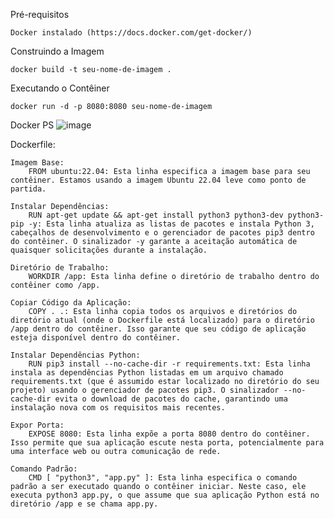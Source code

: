 Pré-requisitos

    Docker instalado (https://docs.docker.com/get-docker/)

Construindo a Imagem

    docker build -t seu-nome-de-imagem .

Executando o Contêiner

    docker run -d -p 8080:8080 seu-nome-de-imagem

Docker PS
    ![image](https://github.com/user-attachments/assets/59816b6f-8971-428b-8261-985d04448559)

Dockerfile:

    Imagem Base:
        FROM ubuntu:22.04: Esta linha especifica a imagem base para seu contêiner. Estamos usando a imagem Ubuntu 22.04 leve como ponto de partida.

    Instalar Dependências:
        RUN apt-get update && apt-get install python3 python3-dev python3-pip -y: Esta linha atualiza as listas de pacotes e instala Python 3, cabeçalhos de desenvolvimento e o gerenciador de pacotes pip3 dentro do contêiner. O sinalizador -y garante a aceitação automática de quaisquer solicitações durante a instalação.

    Diretório de Trabalho:
        WORKDIR /app: Esta linha define o diretório de trabalho dentro do contêiner como /app.

    Copiar Código da Aplicação:
        COPY . .: Esta linha copia todos os arquivos e diretórios do diretório atual (onde o Dockerfile está localizado) para o diretório /app dentro do contêiner. Isso garante que seu código de aplicação esteja disponível dentro do contêiner.

    Instalar Dependências Python:
        RUN pip3 install --no-cache-dir -r requirements.txt: Esta linha instala as dependências Python listadas em um arquivo chamado requirements.txt (que é assumido estar localizado no diretório do seu projeto) usando o gerenciador de pacotes pip3. O sinalizador --no-cache-dir evita o download de pacotes do cache, garantindo uma instalação nova com os requisitos mais recentes.

    Expor Porta:
        EXPOSE 8080: Esta linha expõe a porta 8080 dentro do contêiner. Isso permite que sua aplicação escute nesta porta, potencialmente para uma interface web ou outra comunicação de rede.

    Comando Padrão:
        CMD [ "python3", "app.py" ]: Esta linha especifica o comando padrão a ser executado quando o contêiner iniciar. Neste caso, ele executa python3 app.py, o que assume que sua aplicação Python está no diretório /app e se chama app.py.
